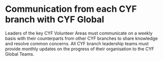 # Communication from each CYF branch with CYF Global

Leaders of the key CYF Volunteer Areas must communicate on a weekly basis with their counterparts from other CYF branches to share knowledge and resolve common concerns. All CYF branch leadership teams must provide monthly updates on the progress of their organisation to the CYF Global Teams.
